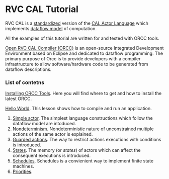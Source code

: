 # RVC CAL Tutorial

RVC CAL is a [standardized](http://www.iso.org/iso/home/store/catalogue_ics/catalogue_detail_ics.htm?csnumber=66155) version of the [CAL Actor Language](http://en.wikipedia.org/wiki/CAL_Actor_Language) which implements [dataflow model](http://en.wikipedia.org/wiki/Dataflow_programming) of computation.

All the examples of this tutorial are written for and tested with ORCC tools.

[Open RVC CAL Compiler (ORCC)](http://orcc.sourceforge.net/) is an open-source Integrated Development Environment based on Eclipse and dedicated to dataflow programming. The primary purpose of Orcc is to provide developers with a compiler infrastructure to allow software/hardware code to be generated from dataflow descriptions.


### List of contetns

[Installing ORCC Tools](./Installing_ORCC.md). Here you will find where to get and how to install the latest ORCC.

[Hello World](./src/net/sf/orcc/tutorial/l00HelloWorld). This lesson shows how to compile and run an application.

1. [Simple actor](./src/net/sf/orcc/tutorial/l01SimpleActor). The simplest language constructions which follow the dataflow model are intoduced.
2. [Nondeterminism](./src/net/sf/orcc/tutorial/l02Nondeterminism). Nondeterministic nature of unconstrained multiple actions of the same actor is explained.
3. [Guarded actions](./src/net/sf/orcc/tutorial/l03GuardedActions). The way to restrict actions executions with conditions is introduced. 
4. [States](./src/net/sf/orcc/tutorial/l04States). The memory (or *states*) of actors which can affect the consequent executions is introduced.
5. [Schedules](./src/net/sf/orcc/tutorial/l05Schedules). Schedules is a convienient way to implement finite state machines.
6. [Priorities](./src/net/sf/orcc/tutorial/l06Priorities). 
